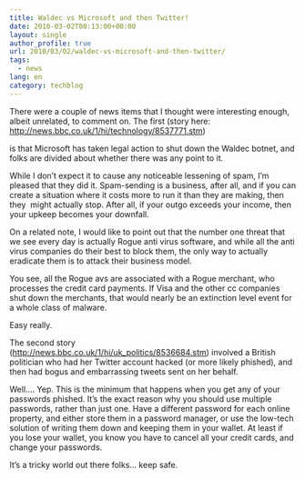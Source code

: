 ```yaml
---
title: Waldec vs Microsoft and then Twitter!
date: 2010-03-02T00:13:00+00:00
layout: single
author_profile: true
url: 2010/03/02/waldec-vs-microsoft-and-then-twitter/
tags:
  - news
lang: en
category: techblog
---
```

There were a couple of news items that I thought were interesting enough, albeit unrelated, to comment on. The first (story here:  <a href="http://news.bbc.co.uk/1/hi/technology/8537771.stm" target="_blank">http://news.bbc.co.uk/1/hi/technology/8537771.stm</a>)

is that Microsoft has taken legal action to shut down the Waldec botnet, and folks are divided about whether there was any point to it.

While I don’t expect it to cause any noticeable lessening of spam, I’m pleased that they did it. Spam-sending is a business, after all, and if you can create a situation where it costs more to run it than they are making, then they  might actually stop. After all, if your outgo exceeds your income, then your upkeep becomes your downfall.

On a related note, I would like to point out that the number one threat that we see every day is actually Rogue anti virus software, and while all the anti virus companies do their best to block them, the only way to actually eradicate them is to attack their business model.

You see, all the Rogue avs are associated with a Rogue merchant, who processes the credit card payments. If Visa and the other cc companies shut down the merchants, that would nearly be an extinction level event for a whole class of malware.

Easy really.

The second story (<a href="http://news.bbc.co.uk/1/hi/uk_politics/8536684.stm" target="_blank">http://news.bbc.co.uk/1/hi/uk_politics/8536684.stm</a>) involved a British politician who had her Twitter account hacked (or more likely phished), and then had bogus and embarrassing tweets sent on her behalf.

Well…. Yep. This is the minimum that happens when you get any of your passwords phished. It’s the exact reason why you should use multiple passwords, rather than just one. Have a different password for each online property, and either store them in a password manager, or use the low-tech solution of writing them down and keeping them in your wallet. At least if you lose your wallet, you know you have to cancel all your credit cards, and change your passwords.

It’s a tricky world out there folks… keep safe.